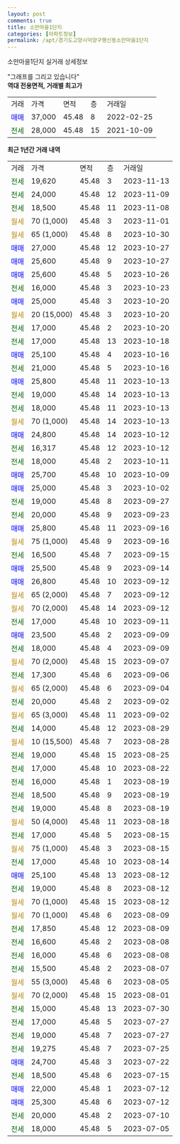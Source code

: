```yaml
---
layout: post
comments: true
title: 소만마을1단지
categories: [아파트정보]
permalink: /apt/경기도고양시덕양구행신동소만마을1단지
---
```


소만마을1단지 실거래 상세정보

<script type="text/javascript">
  google.charts.load('current', {'packages':['line', 'corechart']});
  google.charts.setOnLoadCallback(drawChart);

  function drawChart() {
    var data = new google.visualization.DataTable();
    data.addColumn('date', '거래일');
    data.addColumn('number', "매매");
    data.addColumn('number', "전세");
    data.addColumn('number', "전매");

    data.addRows([[new Date(Date.parse("2023-11-13")), null, 19620, null], [new Date(Date.parse("2023-11-09")), null, 24000, null], [new Date(Date.parse("2023-11-08")), null, 18500, null], [new Date(Date.parse("2023-11-01")), null, null, null], [new Date(Date.parse("2023-10-30")), null, null, null], [new Date(Date.parse("2023-10-27")), 27000, null, null], [new Date(Date.parse("2023-10-27")), 25600, null, null], [new Date(Date.parse("2023-10-26")), 25600, null, null], [new Date(Date.parse("2023-10-23")), null, 16000, null], [new Date(Date.parse("2023-10-20")), 25000, null, null], [new Date(Date.parse("2023-10-20")), null, null, null], [new Date(Date.parse("2023-10-20")), null, 17000, null], [new Date(Date.parse("2023-10-18")), null, 17000, null], [new Date(Date.parse("2023-10-16")), 25100, null, null], [new Date(Date.parse("2023-10-16")), null, 21000, null], [new Date(Date.parse("2023-10-13")), 25800, null, null], [new Date(Date.parse("2023-10-13")), null, 19000, null], [new Date(Date.parse("2023-10-13")), null, 18000, null], [new Date(Date.parse("2023-10-13")), null, null, null], [new Date(Date.parse("2023-10-12")), 24800, null, null], [new Date(Date.parse("2023-10-12")), null, 16317, null], [new Date(Date.parse("2023-10-11")), null, 18000, null], [new Date(Date.parse("2023-10-09")), 25700, null, null], [new Date(Date.parse("2023-10-02")), 25000, null, null], [new Date(Date.parse("2023-09-27")), null, 19000, null], [new Date(Date.parse("2023-09-23")), null, 20000, null], [new Date(Date.parse("2023-09-16")), 25800, null, null], [new Date(Date.parse("2023-09-16")), null, null, null], [new Date(Date.parse("2023-09-15")), null, 16500, null], [new Date(Date.parse("2023-09-14")), 25500, null, null], [new Date(Date.parse("2023-09-12")), 26800, null, null], [new Date(Date.parse("2023-09-12")), null, null, null], [new Date(Date.parse("2023-09-12")), null, null, null], [new Date(Date.parse("2023-09-11")), null, 17000, null], [new Date(Date.parse("2023-09-09")), 23500, null, null], [new Date(Date.parse("2023-09-09")), null, 18000, null], [new Date(Date.parse("2023-09-07")), null, null, null], [new Date(Date.parse("2023-09-06")), null, 17300, null], [new Date(Date.parse("2023-09-04")), null, null, null], [new Date(Date.parse("2023-09-02")), null, 20000, null], [new Date(Date.parse("2023-09-02")), null, null, null], [new Date(Date.parse("2023-08-29")), null, 14000, null], [new Date(Date.parse("2023-08-28")), null, null, null], [new Date(Date.parse("2023-08-25")), null, 19000, null], [new Date(Date.parse("2023-08-22")), null, 17000, null], [new Date(Date.parse("2023-08-19")), null, 16000, null], [new Date(Date.parse("2023-08-19")), null, 18500, null], [new Date(Date.parse("2023-08-19")), null, 19000, null], [new Date(Date.parse("2023-08-18")), null, null, null], [new Date(Date.parse("2023-08-15")), null, 17000, null], [new Date(Date.parse("2023-08-15")), null, null, null], [new Date(Date.parse("2023-08-14")), null, 17000, null], [new Date(Date.parse("2023-08-12")), 25100, null, null], [new Date(Date.parse("2023-08-12")), null, 19000, null], [new Date(Date.parse("2023-08-12")), null, null, null], [new Date(Date.parse("2023-08-09")), null, null, null], [new Date(Date.parse("2023-08-09")), null, 17850, null], [new Date(Date.parse("2023-08-08")), null, 16600, null], [new Date(Date.parse("2023-08-08")), null, 16000, null], [new Date(Date.parse("2023-08-07")), null, 15500, null], [new Date(Date.parse("2023-08-05")), null, null, null], [new Date(Date.parse("2023-08-01")), null, null, null], [new Date(Date.parse("2023-07-30")), null, 15000, null], [new Date(Date.parse("2023-07-27")), null, 17000, null], [new Date(Date.parse("2023-07-27")), null, 19000, null], [new Date(Date.parse("2023-07-25")), null, 19275, null], [new Date(Date.parse("2023-07-22")), 24700, null, null], [new Date(Date.parse("2023-07-15")), null, 18500, null], [new Date(Date.parse("2023-07-12")), 22000, null, null], [new Date(Date.parse("2023-07-12")), 25300, null, null], [new Date(Date.parse("2023-07-10")), null, 20000, null], [new Date(Date.parse("2023-07-05")), null, 18000, null]]);

    var options = {
      hAxis: {
        format: 'yyyy/MM/dd'
      },    
      lineWidth: 0,
      pointsVisible: true,    
      title: '최근 1년간 유형별 실거래가 분포',
      legend: { position: 'bottom' }
    };

    var formatter = new google.visualization.NumberFormat({pattern:'###,###'} );
    formatter.format(data, 1);
    formatter.format(data, 2);
    
    setTimeout(function() {
        var chart = new google.visualization.LineChart(document.getElementById('columnchart_material'));
        chart.draw(data, (options));
        document.getElementById('loading').style.display = 'none';
    }, 200);
  }
</script>


<div id="loading" style="z-index:20; display: block; margin-left: 0px">"그래프를 그리고 있습니다"</div>
<div id="columnchart_material" style="width: 95%; margin-left: 0px; display: block"></div>
<!-- contents start -->
<b>역대 전용면적, 거래별 최고가</b>
<table class="sortable">
    <tr>
      <td>거래</td>
      <td>가격</td>
      <td>면적</td>
      <td>층</td>
      <td>거래일</td>
    </tr>
        <tr>
          <td><a style="color: blue">매매</a></td>
          <td>37,000</td>
          <td>45.48</td>
          <td>8</td>
          <td>2022-02-25</td>
        </tr>        
        <tr>
              <td><a style="color: darkgreen">전세</a></td>
              <td>28,000</td>
              <td>45.48</td>
              <td>15</td>
              <td>2021-10-09</td>
            </tr>        
    
</table>

<b>최근 1년간 거래 내역</b>

<table class="sortable">
    <tr>
      <td>거래</td>
      <td>가격</td>
      <td>면적</td>
      <td>층</td>
      <td>거래일</td>
    </tr>
    <tr>
      <td><a style="color: darkgreen">전세</a></td>
      <td>19,620</td>
      <td>45.48</td>
      <td>3</td>
      <td>2023-11-13</td>
    </tr>          <tr>
      <td><a style="color: darkgreen">전세</a></td>
      <td>24,000</td>
      <td>45.48</td>
      <td>12</td>
      <td>2023-11-09</td>
    </tr>          <tr>
      <td><a style="color: darkgreen">전세</a></td>
      <td>18,500</td>
      <td>45.48</td>
      <td>11</td>
      <td>2023-11-08</td>
    </tr>          <tr>
      <td><a style="color: darkgoldenrod">월세</a></td>
      <td>70 (1,000)</td>
      <td>45.48</td>
      <td>3</td>
      <td>2023-11-01</td>
    </tr>          <tr>
      <td><a style="color: darkgoldenrod">월세</a></td>
      <td>65 (1,000)</td>
      <td>45.48</td>
      <td>8</td>
      <td>2023-10-30</td>
    </tr>          <tr>
      <td><a style="color: blue">매매</a></td>
      <td>27,000</td>
      <td>45.48</td>
      <td>12</td>
      <td>2023-10-27</td>
    </tr>          <tr>
      <td><a style="color: blue">매매</a></td>
      <td>25,600</td>
      <td>45.48</td>
      <td>9</td>
      <td>2023-10-27</td>
    </tr>          <tr>
      <td><a style="color: blue">매매</a></td>
      <td>25,600</td>
      <td>45.48</td>
      <td>5</td>
      <td>2023-10-26</td>
    </tr>          <tr>
      <td><a style="color: darkgreen">전세</a></td>
      <td>16,000</td>
      <td>45.48</td>
      <td>3</td>
      <td>2023-10-23</td>
    </tr>          <tr>
      <td><a style="color: blue">매매</a></td>
      <td>25,000</td>
      <td>45.48</td>
      <td>3</td>
      <td>2023-10-20</td>
    </tr>          <tr>
      <td><a style="color: darkgoldenrod">월세</a></td>
      <td>20 (15,000)</td>
      <td>45.48</td>
      <td>3</td>
      <td>2023-10-20</td>
    </tr>          <tr>
      <td><a style="color: darkgreen">전세</a></td>
      <td>17,000</td>
      <td>45.48</td>
      <td>2</td>
      <td>2023-10-20</td>
    </tr>          <tr>
      <td><a style="color: darkgreen">전세</a></td>
      <td>17,000</td>
      <td>45.48</td>
      <td>13</td>
      <td>2023-10-18</td>
    </tr>          <tr>
      <td><a style="color: blue">매매</a></td>
      <td>25,100</td>
      <td>45.48</td>
      <td>4</td>
      <td>2023-10-16</td>
    </tr>          <tr>
      <td><a style="color: darkgreen">전세</a></td>
      <td>21,000</td>
      <td>45.48</td>
      <td>5</td>
      <td>2023-10-16</td>
    </tr>          <tr>
      <td><a style="color: blue">매매</a></td>
      <td>25,800</td>
      <td>45.48</td>
      <td>11</td>
      <td>2023-10-13</td>
    </tr>          <tr>
      <td><a style="color: darkgreen">전세</a></td>
      <td>19,000</td>
      <td>45.48</td>
      <td>14</td>
      <td>2023-10-13</td>
    </tr>          <tr>
      <td><a style="color: darkgreen">전세</a></td>
      <td>18,000</td>
      <td>45.48</td>
      <td>11</td>
      <td>2023-10-13</td>
    </tr>          <tr>
      <td><a style="color: darkgoldenrod">월세</a></td>
      <td>70 (1,000)</td>
      <td>45.48</td>
      <td>14</td>
      <td>2023-10-13</td>
    </tr>          <tr>
      <td><a style="color: blue">매매</a></td>
      <td>24,800</td>
      <td>45.48</td>
      <td>14</td>
      <td>2023-10-12</td>
    </tr>          <tr>
      <td><a style="color: darkgreen">전세</a></td>
      <td>16,317</td>
      <td>45.48</td>
      <td>12</td>
      <td>2023-10-12</td>
    </tr>          <tr>
      <td><a style="color: darkgreen">전세</a></td>
      <td>18,000</td>
      <td>45.48</td>
      <td>2</td>
      <td>2023-10-11</td>
    </tr>          <tr>
      <td><a style="color: blue">매매</a></td>
      <td>25,700</td>
      <td>45.48</td>
      <td>10</td>
      <td>2023-10-09</td>
    </tr>          <tr>
      <td><a style="color: blue">매매</a></td>
      <td>25,000</td>
      <td>45.48</td>
      <td>3</td>
      <td>2023-10-02</td>
    </tr>          <tr>
      <td><a style="color: darkgreen">전세</a></td>
      <td>19,000</td>
      <td>45.48</td>
      <td>8</td>
      <td>2023-09-27</td>
    </tr>          <tr>
      <td><a style="color: darkgreen">전세</a></td>
      <td>20,000</td>
      <td>45.48</td>
      <td>9</td>
      <td>2023-09-23</td>
    </tr>          <tr>
      <td><a style="color: blue">매매</a></td>
      <td>25,800</td>
      <td>45.48</td>
      <td>11</td>
      <td>2023-09-16</td>
    </tr>          <tr>
      <td><a style="color: darkgoldenrod">월세</a></td>
      <td>75 (1,000)</td>
      <td>45.48</td>
      <td>9</td>
      <td>2023-09-16</td>
    </tr>          <tr>
      <td><a style="color: darkgreen">전세</a></td>
      <td>16,500</td>
      <td>45.48</td>
      <td>7</td>
      <td>2023-09-15</td>
    </tr>          <tr>
      <td><a style="color: blue">매매</a></td>
      <td>25,500</td>
      <td>45.48</td>
      <td>9</td>
      <td>2023-09-14</td>
    </tr>          <tr>
      <td><a style="color: blue">매매</a></td>
      <td>26,800</td>
      <td>45.48</td>
      <td>10</td>
      <td>2023-09-12</td>
    </tr>          <tr>
      <td><a style="color: darkgoldenrod">월세</a></td>
      <td>65 (2,000)</td>
      <td>45.48</td>
      <td>7</td>
      <td>2023-09-12</td>
    </tr>          <tr>
      <td><a style="color: darkgoldenrod">월세</a></td>
      <td>70 (2,000)</td>
      <td>45.48</td>
      <td>14</td>
      <td>2023-09-12</td>
    </tr>          <tr>
      <td><a style="color: darkgreen">전세</a></td>
      <td>17,000</td>
      <td>45.48</td>
      <td>10</td>
      <td>2023-09-11</td>
    </tr>          <tr>
      <td><a style="color: blue">매매</a></td>
      <td>23,500</td>
      <td>45.48</td>
      <td>2</td>
      <td>2023-09-09</td>
    </tr>          <tr>
      <td><a style="color: darkgreen">전세</a></td>
      <td>18,000</td>
      <td>45.48</td>
      <td>4</td>
      <td>2023-09-09</td>
    </tr>          <tr>
      <td><a style="color: darkgoldenrod">월세</a></td>
      <td>70 (2,000)</td>
      <td>45.48</td>
      <td>15</td>
      <td>2023-09-07</td>
    </tr>          <tr>
      <td><a style="color: darkgreen">전세</a></td>
      <td>17,300</td>
      <td>45.48</td>
      <td>6</td>
      <td>2023-09-06</td>
    </tr>          <tr>
      <td><a style="color: darkgoldenrod">월세</a></td>
      <td>65 (2,000)</td>
      <td>45.48</td>
      <td>6</td>
      <td>2023-09-04</td>
    </tr>          <tr>
      <td><a style="color: darkgreen">전세</a></td>
      <td>20,000</td>
      <td>45.48</td>
      <td>2</td>
      <td>2023-09-02</td>
    </tr>          <tr>
      <td><a style="color: darkgoldenrod">월세</a></td>
      <td>65 (3,000)</td>
      <td>45.48</td>
      <td>11</td>
      <td>2023-09-02</td>
    </tr>          <tr>
      <td><a style="color: darkgreen">전세</a></td>
      <td>14,000</td>
      <td>45.48</td>
      <td>12</td>
      <td>2023-08-29</td>
    </tr>          <tr>
      <td><a style="color: darkgoldenrod">월세</a></td>
      <td>10 (15,500)</td>
      <td>45.48</td>
      <td>7</td>
      <td>2023-08-28</td>
    </tr>          <tr>
      <td><a style="color: darkgreen">전세</a></td>
      <td>19,000</td>
      <td>45.48</td>
      <td>15</td>
      <td>2023-08-25</td>
    </tr>          <tr>
      <td><a style="color: darkgreen">전세</a></td>
      <td>17,000</td>
      <td>45.48</td>
      <td>10</td>
      <td>2023-08-22</td>
    </tr>          <tr>
      <td><a style="color: darkgreen">전세</a></td>
      <td>16,000</td>
      <td>45.48</td>
      <td>1</td>
      <td>2023-08-19</td>
    </tr>          <tr>
      <td><a style="color: darkgreen">전세</a></td>
      <td>18,500</td>
      <td>45.48</td>
      <td>9</td>
      <td>2023-08-19</td>
    </tr>          <tr>
      <td><a style="color: darkgreen">전세</a></td>
      <td>19,000</td>
      <td>45.48</td>
      <td>8</td>
      <td>2023-08-19</td>
    </tr>          <tr>
      <td><a style="color: darkgoldenrod">월세</a></td>
      <td>50 (4,000)</td>
      <td>45.48</td>
      <td>11</td>
      <td>2023-08-18</td>
    </tr>          <tr>
      <td><a style="color: darkgreen">전세</a></td>
      <td>17,000</td>
      <td>45.48</td>
      <td>5</td>
      <td>2023-08-15</td>
    </tr>          <tr>
      <td><a style="color: darkgoldenrod">월세</a></td>
      <td>75 (1,000)</td>
      <td>45.48</td>
      <td>3</td>
      <td>2023-08-15</td>
    </tr>          <tr>
      <td><a style="color: darkgreen">전세</a></td>
      <td>17,000</td>
      <td>45.48</td>
      <td>10</td>
      <td>2023-08-14</td>
    </tr>          <tr>
      <td><a style="color: blue">매매</a></td>
      <td>25,100</td>
      <td>45.48</td>
      <td>13</td>
      <td>2023-08-12</td>
    </tr>          <tr>
      <td><a style="color: darkgreen">전세</a></td>
      <td>19,000</td>
      <td>45.48</td>
      <td>8</td>
      <td>2023-08-12</td>
    </tr>          <tr>
      <td><a style="color: darkgoldenrod">월세</a></td>
      <td>70 (1,000)</td>
      <td>45.48</td>
      <td>15</td>
      <td>2023-08-12</td>
    </tr>          <tr>
      <td><a style="color: darkgoldenrod">월세</a></td>
      <td>70 (1,000)</td>
      <td>45.48</td>
      <td>6</td>
      <td>2023-08-09</td>
    </tr>          <tr>
      <td><a style="color: darkgreen">전세</a></td>
      <td>17,850</td>
      <td>45.48</td>
      <td>12</td>
      <td>2023-08-09</td>
    </tr>          <tr>
      <td><a style="color: darkgreen">전세</a></td>
      <td>16,600</td>
      <td>45.48</td>
      <td>2</td>
      <td>2023-08-08</td>
    </tr>          <tr>
      <td><a style="color: darkgreen">전세</a></td>
      <td>16,000</td>
      <td>45.48</td>
      <td>6</td>
      <td>2023-08-08</td>
    </tr>          <tr>
      <td><a style="color: darkgreen">전세</a></td>
      <td>15,500</td>
      <td>45.48</td>
      <td>2</td>
      <td>2023-08-07</td>
    </tr>          <tr>
      <td><a style="color: darkgoldenrod">월세</a></td>
      <td>55 (3,000)</td>
      <td>45.48</td>
      <td>6</td>
      <td>2023-08-05</td>
    </tr>          <tr>
      <td><a style="color: darkgoldenrod">월세</a></td>
      <td>70 (2,000)</td>
      <td>45.48</td>
      <td>15</td>
      <td>2023-08-01</td>
    </tr>          <tr>
      <td><a style="color: darkgreen">전세</a></td>
      <td>15,000</td>
      <td>45.48</td>
      <td>13</td>
      <td>2023-07-30</td>
    </tr>          <tr>
      <td><a style="color: darkgreen">전세</a></td>
      <td>17,000</td>
      <td>45.48</td>
      <td>5</td>
      <td>2023-07-27</td>
    </tr>          <tr>
      <td><a style="color: darkgreen">전세</a></td>
      <td>19,000</td>
      <td>45.48</td>
      <td>7</td>
      <td>2023-07-27</td>
    </tr>          <tr>
      <td><a style="color: darkgreen">전세</a></td>
      <td>19,275</td>
      <td>45.48</td>
      <td>7</td>
      <td>2023-07-25</td>
    </tr>          <tr>
      <td><a style="color: blue">매매</a></td>
      <td>24,700</td>
      <td>45.48</td>
      <td>3</td>
      <td>2023-07-22</td>
    </tr>          <tr>
      <td><a style="color: darkgreen">전세</a></td>
      <td>18,500</td>
      <td>45.48</td>
      <td>6</td>
      <td>2023-07-15</td>
    </tr>          <tr>
      <td><a style="color: blue">매매</a></td>
      <td>22,000</td>
      <td>45.48</td>
      <td>1</td>
      <td>2023-07-12</td>
    </tr>          <tr>
      <td><a style="color: blue">매매</a></td>
      <td>25,300</td>
      <td>45.48</td>
      <td>6</td>
      <td>2023-07-12</td>
    </tr>          <tr>
      <td><a style="color: darkgreen">전세</a></td>
      <td>20,000</td>
      <td>45.48</td>
      <td>2</td>
      <td>2023-07-10</td>
    </tr>          <tr>
      <td><a style="color: darkgreen">전세</a></td>
      <td>18,000</td>
      <td>45.48</td>
      <td>5</td>
      <td>2023-07-05</td>
    </tr>      </table>
<!-- contents end -->    

